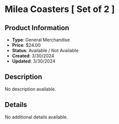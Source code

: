 # Milea Coasters [ Set of 2 ]

## Product Information
- **Type**: General Merchandise
- **Price**: $24.00
- **Status**: Available / Not Available
- **Created**: 3/30/2024
- **Updated**: 3/30/2024

## Description
No description available.



## Details
No additional details available.
